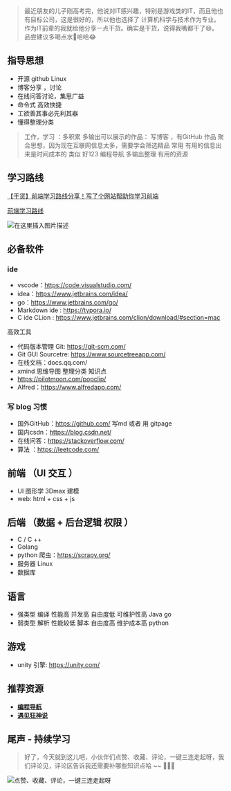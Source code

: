 
> 最近朋友的儿子刚高考完，他说对IT感兴趣，特别是游戏类的IT，而且他也有目标公司，这是很好的，所以他也选择了 计算机科学与技术作为专业。作为IT前辈的我就给他分享一点干货。确实是干货，说得我嘴都干了😄。 品尝建议多喝点水🚰哈哈😂



## 指导思想

- 开源  github  Linux  
- 博客分享 ，讨论
- 在线问答讨论，集思广益
- 命令式   高效快捷  
- 工欲善其事必先利其器
- 懂得整理分类


>工作，学习  ：多积累 多输出可以展示的作品： 写博客  ，有GitHub 作品 
>聚合思想，因为现在互联网信息太多，需要学会筛选精品 常用 有用的信息出来是时间成本的  类似 好123  编程导航  多输出整理  有用的资源



## 学习路线



[【干货】前端学习路线分享！写了个网站帮助你学习前端](https://www.bilibili.com/video/BV1ZZ4y1H7rU/)

[前端学习路线](https://objtube.github.io/front-end-roadmap/#/)

![在这里插入图片描述](https://img-blog.csdnimg.cn/img_convert/771d414b27d3966e0366e8fe8ba50cfc.png)









## 必备软件

### ide 

- vscode：https://code.visualstudio.com/
-  idea：https://www.jetbrains.com/idea/
-  go：https://www.jetbrains.com/go/
- Markdown ide : https://typora.io/
- C  ide CLion : https://www.jetbrains.com/clion/download/#section=mac



高效工具

- 代码版本管理  Git:   https://git-scm.com/
- Git  GUI Sourcetre: https://www.sourcetreeapp.com/
- 在线文档：docs.qq.com/
- xmind  思维导图  整理分类 知识点  
- https://pilotmoon.com/popclip/
- Alfred：https://www.alfredapp.com/



### 写 blog  习惯

- 国外GitHub：https://github.com/      写md   或者 用 gitpage
- 国内csdn：https://blog.csdn.net/
- 在线问答：https://stackoverflow.com/
- 算法 ：https://leetcode.com/



## 前端 （UI  交互 ）

- UI    图形学   3Dmax  建模  
- web:   html  +  css + js  



## 后端 （数据 + 后台逻辑  权限 ）

- C / C ++
- Golang
- python     爬虫：https://scrapy.org/
- 服务器  Linux   
- 数据库



## 语言

- 强类型    编译 性能高  并发高   自由度低   可维护性高    Java   go  
- 弱类型    解析 性能较低   脚本  自由度高  维护成本高  python   

## 游戏

- unity 引擎: https://unity.com/



## 推荐资源

- [**编程导航**](https://www.code-nav.cn) 
- **[遇见狂神说](https://space.bilibili.com/95256449)** 



## 尾声 - 持续学习 


>好了，今天就到这儿吧，小伙伴们点赞、收藏、评论，一键三连走起呀，我们评论见，评论区告诉我还需要补哪些知识点哈 ~~ 🌹🌹🌹

![点赞、收藏、评论，一键三连走起呀](https://img-blog.csdnimg.cn/20210624112938472.png)


